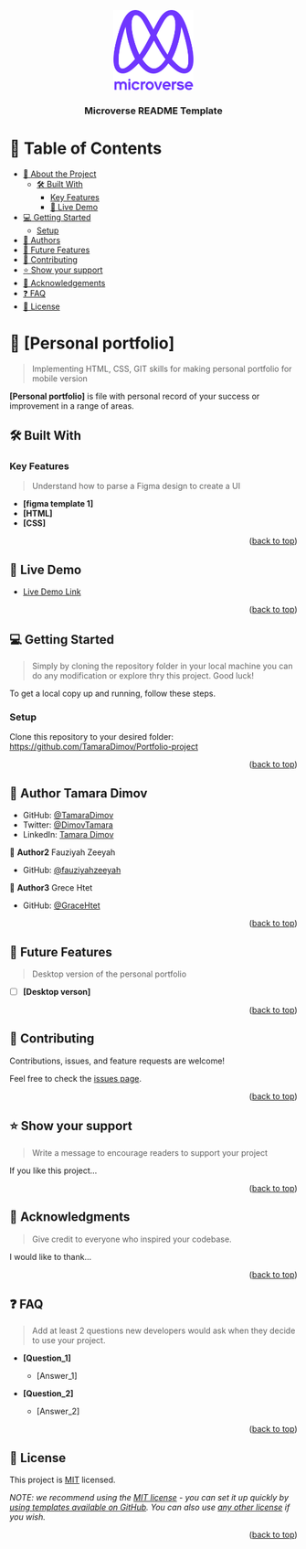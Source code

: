 <a name="readme-top"></a>

<!--
HOW TO USE:
This is an example of how you may give instructions on setting up your project locally.

Modify this file to match your project and remove sections that don't apply.

REQUIRED SECTIONS:
- Table of Contents
- About the Project
  - Built With
  - Live Demo
- Getting Started
- Authors
- Future Features
- Contributing
- Show your support
- Acknowledgements
- License

After you're finished please remove all the comments and instructions!
-->

<div align="center">

  <img src="murple_logo.png" alt="logo" width="140"  height="auto" />
  <br/>

  <h3><b>Microverse README Template</b></h3>

</div>

<!-- TABLE OF CONTENTS -->

# 📗 Table of Contents

- [📖 About the Project](#about-project)
  - [🛠 Built With](#built-with)
    - [Key Features](#key-features)
    - [🚀 Live Demo](#live-demo)
- [💻 Getting Started](#getting-started)
  - [Setup](#setup)
- [👥 Authors](#authors)
- [🔭 Future Features](#future-features)
- [🤝 Contributing](#contributing)
- [⭐️ Show your support](#support)
- [🙏 Acknowledgements](#acknowledgements)
- [❓ FAQ](#faq)
- [📝 License](#license)

<!-- PROJECT DESCRIPTION -->

# 📖 [Personal portfolio] <a name="about-project"></a>

> Implementing HTML, CSS, GIT skills for making personal portfolio for mobile version

**[Personal portfolio]** is file with personal record of your success or improvement in a range of areas.

## 🛠 Built With <a name="built-with"></a>

<!-- Features -->

### Key Features <a name="key-features"></a>

> Understand how to parse a Figma design to create a UI

- **[figma template 1]**
- **[HTML]**
- **[CSS]**

<p align="right">(<a href="#readme-top">back to top</a>)</p>
<!-- LIVE DEMO -->

## 🚀 Live Demo <a name="live-demo"></a>

- [Live Demo Link](https://tamaradimov.github.io/Portfolio-project/)

<p align="right">(<a href="#readme-top">back to top</a>)</p>

<!-- GETTING STARTED -->

## 💻 Getting Started <a name="getting-started"></a>

> Simply by cloning the repository folder in your local machine you can do any modification or explore thry this project. Good luck!

To get a local copy up and running, follow these steps.

### Setup

Clone this repository to your desired folder: https://github.com/TamaraDimov/Portfolio-project

<!--
Example commands:

```sh
  cd my-folder
  git clone git@github.com:myaccount/my-project.git
```
--->

<p align="right">(<a href="#readme-top">back to top</a>)</p>

<!-- AUTHORS -->

## 👥 Author <a name="authors">Tamara Dimov</a>

- GitHub: [@TamaraDimov](https://github.com/TamaraDimov)
- Twitter: [@DimovTamara](https://twitter.com/home)
- LinkedIn: [Tamara Dimov](https://www.linkedin.com/in/tamara-dimov-b85139a2/)

👤 **Author2** <a name="authors">Fauziyah Zeeyah</a>

- GitHub: [@fauziyahzeeyah](https://github.com/fauziyahzeeyah)


👤 **Author3** <a name="authors">Grece Htet</a>

- GitHub: [@GraceHtet](https://github.com/GraceHtet)

<p align="right">(<a href="#readme-top">back to top</a>)</p>

<!-- FUTURE FEATURES -->

## 🔭 Future Features <a name="future-features"></a>

> Desktop version of the personal portfolio

- [ ] **[Desktop verson]**


<p align="right">(<a href="#readme-top">back to top</a>)</p>

<!-- CONTRIBUTING -->

## 🤝 Contributing <a name="contributing"></a>

Contributions, issues, and feature requests are welcome!

Feel free to check the [issues page](../../issues/).

<p align="right">(<a href="#readme-top">back to top</a>)</p>

<!-- SUPPORT -->

## ⭐️ Show your support <a name="support"></a>

> Write a message to encourage readers to support your project

If you like this project...

<p align="right">(<a href="#readme-top">back to top</a>)</p>

<!-- ACKNOWLEDGEMENTS -->

## 🙏 Acknowledgments <a name="acknowledgements"></a>

> Give credit to everyone who inspired your codebase.

I would like to thank...

<p align="right">(<a href="#readme-top">back to top</a>)</p>

<!-- FAQ (optional) -->

## ❓ FAQ <a name="faq"></a>

> Add at least 2 questions new developers would ask when they decide to use your project.

- **[Question_1]**

  - [Answer_1]

- **[Question_2]**

  - [Answer_2]

<p align="right">(<a href="#readme-top">back to top</a>)</p>

<!-- LICENSE -->

## 📝 License <a name="license"></a>

This project is [MIT](./LICENSE) licensed.

_NOTE: we recommend using the [MIT license](https://choosealicense.com/licenses/mit/) - you can set it up quickly by [using templates available on GitHub](https://docs.github.com/en/communities/setting-up-your-project-for-healthy-contributions/adding-a-license-to-a-repository). You can also use [any other license](https://choosealicense.com/licenses/) if you wish._

<p align="right">(<a href="#readme-top">back to top</a>)</p>
